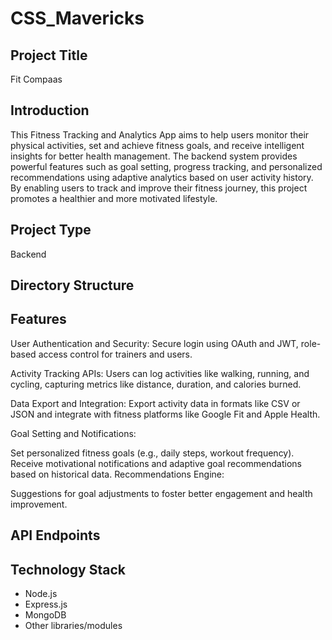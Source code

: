 # CSS_Mavericks

<h2>Project Title</h2>
Fit Compaas

<h2>Introduction</h2>
This Fitness Tracking and Analytics App aims to help users monitor their physical activities, set and achieve fitness goals, and receive intelligent insights for better health management. The backend system provides powerful features such as goal setting, progress tracking, and personalized recommendations using adaptive analytics based on user activity history. By enabling users to track and improve their fitness journey, this project promotes a healthier and more motivated lifestyle.


<h2>Project Type</h2>
 Backend

<h2>Directory Structure</h2>



<h2>Features</h2>

User Authentication and Security:
Secure login using OAuth and JWT, role-based access control for trainers and users.

Activity Tracking APIs:
Users can log activities like walking, running, and cycling, capturing metrics like distance, duration, and calories burned.

Data Export and Integration:
Export activity data in formats like CSV or JSON and integrate with fitness platforms like Google Fit and Apple Health.

Goal Setting and Notifications:

Set personalized fitness goals (e.g., daily steps, workout frequency).
Receive motivational notifications and adaptive goal recommendations based on historical data.
Recommendations Engine:

Suggestions for goal adjustments to foster better engagement and health improvement.


<h2>API Endpoints</h2>



<h2>Technology Stack</h2>

- Node.js
- Express.js
- MongoDB
- Other libraries/modules